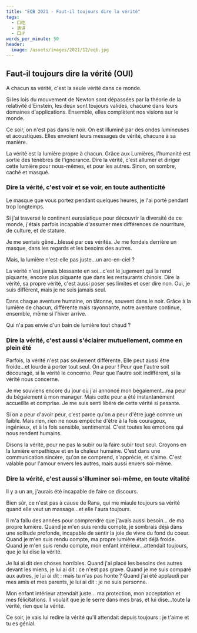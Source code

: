 ```yaml
---
title: "EQB 2021 - Faut-il toujours dire la vérité"
tags:
  - 口吃
  - 演讲
  - 口才
words_per_minute: 50
header:
  image: /assets/images/2021/12/eqb.jpg
---
```


## Faut-il toujours dire la vérité (OUI)

A chacun sa vérité, c'est la seule vérité dans ce monde.

Si les lois du mouvement de Newton sont dépassées par la théorie de la relativité d'Einstein, les deux sont toujours valides, chacune dans leurs domaines d'applications. Ensemble, elles complètent nos visions sur le monde.

Ce soir, on n'est pas dans le noir. On est illuminé par des ondes lumineuses et acoustiques. Elles envoient leurs messages de vérité, chacune à sa manière.

La vérité est la lumière propre à chacun. Grâce aux Lumières, l'humanité est sortie des ténèbres de l'ignorance. Dire la vérité, c'est allumer et diriger cette lumière pour nous-mêmes, et pour les autres. Sinon, on sombre, caché et masqué.

### Dire la vérité, c'est voir et se voir, en toute authenticité

Le masque que vous portez pendant quelques heures, je l'ai porté pendant trop longtemps.

Si j'ai traversé le continent eurasiatique pour découvrir la diversité de ce monde, j'étais parfois incapable d'assumer mes différences de nourriture, de culture, et de stature.

Je me sentais gêné...blessé par ces vérités. Je me fondais derrière un masque, dans les regards et les besoins des autres.

Mais, la lumière n'est-elle pas juste...un arc-en-ciel ?

La vérité n'est jamais blessante en soi...c'est le jugement qui la rend piquante, encore plus piquante que dans les restaurants chinois. Dire la vérité, sa propre vérité, c'est aussi poser ses limites et oser dire non. Oui, je suis différent, mais je ne suis jamais seul.

Dans chaque aventure humaine, on tâtonne, souvent dans le noir. Grâce à la lumière de chacun, différente mais rayonnante, notre aventure continue, ensemble, même si l'hiver arrive.

Qui n'a pas envie d'un bain de lumière tout chaud ?

### Dire la vérité, c'est aussi s'éclairer mutuellement, comme en plein été

Parfois, la vérité n'est pas seulement différente. Elle peut aussi être froide...et lourde à porter tout seul.
On a peur !
Peur que l'autre soit découragé, si la vérité le concerne.
Peur que l'autre soit indifférent, si la vérité nous concerne.

Je me souviens encore du jour où j'ai annoncé mon bégaiement...ma peur du bégaiement à mon manager. Mais cette peur a été instantanément accueillie et comprise. Je me suis senti libéré de cette vérité si pesante.

Si on a peur d'avoir peur, c'est parce qu'on a peur d'être jugé comme un faible. Mais rien, rien ne nous empêche d'être à la fois courageux, ingénieux, et à la fois sensible, sentimental. C'est toutes les émotions qui nous rendent humains.

Disons la vérité, pour ne pas la subir ou la faire subir tout seul. Croyons en la lumière empathique et en la chaleur humaine. C'est dans une communication sincère, qu'on se comprend, s'apprécie, et s'aime. C'est valable pour l'amour envers les autres, mais aussi envers soi-même.

### Dire la vérité, c'est aussi s'illuminer soi-même, en toute vitalité

Il y a un an, j'aurais été incapable de faire ce discours.

Bien sûr, ce n'est pas à cause de Rana, qui me miaule toujours sa vérité quand elle veut un massage...et elle l'aura toujours.

Il m'a fallu des années pour comprendre que j'avais aussi besoin... de ma propre lumière.
Quand je m'en suis rendu compte, je sombrais déjà dans une solitude profonde, incapable de sentir la joie de vivre du fond du coeur.
Quand je m'en suis rendu compte, ma propre lumière était déjà froide.
Quand je m'en suis rendu compte, mon enfant intérieur...attendait toujours, que je lui dise la vérité.

Je lui ai dit des choses horribles.
Quand j'ai placé les besoins des autres devant les miens, je lui ai dit : ce n'est pas grave.
Quand je me suis comparé aux autres, je lui ai dit : mais tu n'as pas honte ?
Quand j'ai été applaudi par mes amis et mes parents, je lui ai dit : je ne suis personne.

Mon enfant intérieur attendait juste... ma protection, mon acceptation et mes félicitations.
Il voulait que je le serre dans mes bras, et lui dise...toute la vérité, rien que la vérité.

Ce soir, je vais lui redire la vérité qu'il attendait depuis toujours : je t'aime et tu es génial.
